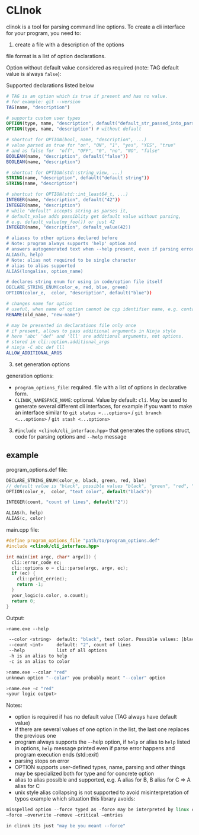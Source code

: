 # CLInok
clinok is a tool for parsing command line options. To create a cli interface for your program, you need to:

1. create a file with a description of the options

file format is a list of option declarations.

Option without default value considered as required (note: TAG default value is always `false`):

Supported declarations listed below

```CMake
# TAG is an option which is true if present and has no value.
# for example: git --version
TAG(name, "description")

# supports custom user types
OPTION(type, name, "description", default("default_str_passed_into_parse"))
OPTION(type, name, "description") # without default

# shortcut for OPTION(bool, name, "description", ...)
# value parsed as true for "on", "ON", "1", "yes", "YES", "true"
# and as false for  "off", "OFF", "0", "no", "NO", "false"
BOOLEAN(name, "description", default("false"))
BOOLEAN(name, "description")

# shortcut for OPTION(std::string_view, ...)
STRING(name, "description", default("default string"))
STRING(name, "description")

# shortcut for OPTION(std::int_least64_t, ...)
INTEGER(name, "description", default("42"))
INTEGER(name, "description")
# while "default" accepts string as parses it,
# default_value adds possiblity get default value without parsing,
# e.g. default_value(my_foo()) or just 42
INTEGER(name, "description", default_value(42))

# aliases to other options declared before
# Note: program always supports 'help' option and
# answers autogenerated text when --help present, even if parsing error happen
ALIAS(h, help)
# Note: alias not required to be single character
# alias to alias supported
ALIAS(longalias, option_name)

# declares string enum for using in code/option file itself
DECLARE_STRING_ENUM(color_e, red, blue, green)
OPTION(color_e,  color, "description", default("blue"))

# changes name for option
# useful, when name of option cannot be cpp identifier name, e.g. contains '-' or keyword
RENAME(old_name, "new-name")

# may be presented in declarations file only once
# if present, allows to pass additional arguments in Ninja style
# here 'abc' 'def' and 'lll' are additional arguments, not options.
# stored in cli::option.additional_args
# ninja -C abc def lll
ALLOW_ADDITIONAL_ARGS

```

3. set generation options

  generation options:
  * `program_options_file`: required. file with a list of options in declarative form.
  * `CLINOK_NAMESPACE_NAME`: optional. Value by default: `cli`. May be used to generate several different cli interfaces, for example if you want to make an interface similar to `git status <...options>` / `git branch <...options>` / `git stash <...options>`
3. `#include <clinok/cli_interface.hpp>` that generates the options struct, code for parsing options and `--help` message

## example

program_options.def file:

```cpp
DECLARE_STRING_ENUM(color_e, black, green, red, blue)
// default value is "black", possible values "black", "green", "red", "blue"
OPTION(color_e,  color, "text color", default("black"))

INTEGER(count, "count of lines", default("2"))

ALIAS(h, help)
ALIAS(c, color)

```

main.cpp file:

```cpp
#define program_options_file "path/to/program_options.def"
#include <clinok/cli_interface.hpp>

int main(int argc, char* argv[]) {
  cli::error_code ec;
  cli::options o = cli::parse(argc, argv, ec);
  if (ec) {
    cli::print_err(ec);
    return -1;
  }
  your_logic(o.color, o.count);
  return 0;
}

```

Output:

```bash
>name.exe --help

 --color <string>  default: "black", text color. Possible values: [black, green, red, blue]
 --count <int>     default: "2", count of lines
 --help            list of all options
 -h is an alias to help
 -c is an alias to color

>name.exe --colar "red"
unknown option "--colar" you probably meant "--color" option

>name.exe -c "red"
<your logic output>
```


Notes:

* option is required if has no default value (TAG always have default value)
* if there are several values ​​of one option in the list, the last one replaces the previous one
* program always supports the --help option, if `help` or alias to `help` listed in options, `help` message printed even if parse error happens and program execution ends (std::exit)
* parsing stops on error
* OPTION supports user-defined types, name, parsing and other things may be specialized both for type and for concrete option
* alias to alias possible and supported, e.g. A alias for B, B alias for C => A alias for C
* unix style alias collapsing is not supported to avoid misinterpretation of typos
  example which situation this library avoids:
```cpp
misspelled option --force typed as -force may be interpreted by linux cli as
—force —overwrite —remove —critical —entries

in clinok its just "may be you meant --force"

```







